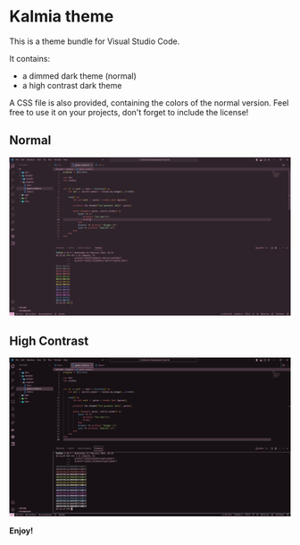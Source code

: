 # Kalmia theme

This is a theme bundle for Visual Studio Code.

It contains:

- a dimmed dark theme (normal)
- a high contrast dark theme

A CSS file is also provided, containing the colors of the normal version.
Feel free to use it on your projects, don't forget to include the license!

## Normal

![normal.png](./images/normal.png)

## High Contrast

![high-contrast.png](./images/high-contrast.png)

**Enjoy!**
